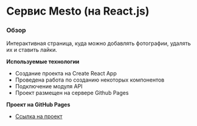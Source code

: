 # Сервис Mesto (на React.js)

### Обзор
Интерактивная страница, куда можно добавлять фотографии, удалять их и ставить лайки.

**Используемые технологии**
* Создание проекта на Create React App
* Проведена работа по созданию некоторых компонентов
* Подключение модуля API
* Проект размещен на сервере Github Pages

**Проект на GitHub Pages**
* [Ссылка на проект](https://frik580.github.io/mesto-react/)

